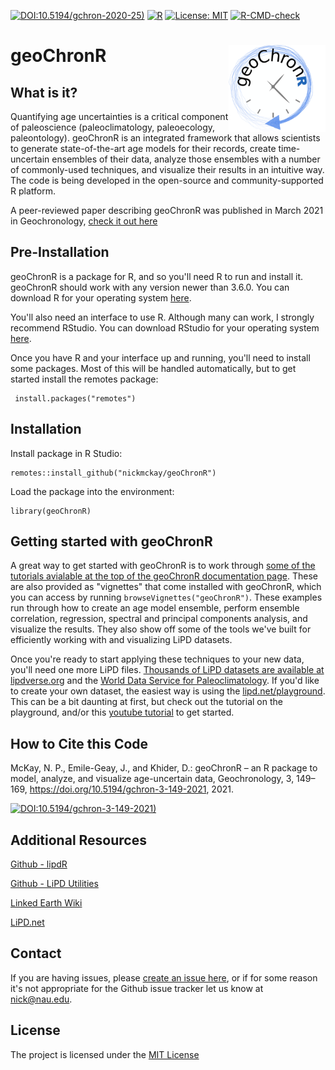 <!-- badges: start -->
[![DOI:10.5194/gchron-2020-25)](https://zenodo.org/badge/DOI/10.5194/gchron-2020-25.svg)](https://doi.org/10.5194/gchron-2020-25)
[![R](https://img.shields.io/badge/R-3.6.0-blue.svg)]()
[![License: MIT](https://img.shields.io/badge/License-MIT-yellow.svg)](https://opensource.org/licenses/MIT)
[![R-CMD-check](https://github.com/nickmckay/GeoChronR/actions/workflows/R-CMD-check.yaml/badge.svg)](https://github.com/nickmckay/GeoChronR/actions/workflows/R-CMD-check.yaml)
<!-- badges: end -->
# geoChronR <img src='man/figures/logo.png' align="right" height="139" />

## What is it?

Quantifying age uncertainties is a critical component of paleoscience (paleoclimatology, paleoecology, paleontology). geoChronR is an integrated framework that allows scientists to generate state-of-the-art age models for their records, create time-uncertain ensembles of their data, analyze those ensembles with a number of commonly-used techniques, and visualize their results in an intuitive way. The code is being developed in the open-source and community-supported R platform. 

A peer-reviewed paper describing geoChronR was published in March 2021 in Geochronology, [check it out here](https://doi.org/10.5194/gchron-3-149-2021)


## Pre-Installation

geoChronR is a package for R, and so you'll need R to run and install it. geoChronR should work with any version newer than 3.6.0. You can download R for your operating system [here](https://www.r-project.org/).

You'll also need an interface to use R. Although many can work, I strongly recommend RStudio. You can download RStudio for your operating system [here](https://rstudio.com/).

Once you have R and your interface up and running, you'll need to install some packages. Most of this will be handled automatically, but to get started install the remotes package: 

```
 install.packages("remotes")
```

## Installation

Install package in R Studio:

```
remotes::install_github("nickmckay/geoChronR")
```

Load the package into the environment:

```
library(geoChronR)
```

## Getting started with geoChronR

A great way to get started with geoChronR is to work through [some of the tutorials avialable at the top of the geoChronR documentation page](http://nickmckay.github.io/GeoChronR). These are also provided as "vignettes" that come installed with geoChronR, which you can access by running `browseVignettes("geoChronR")`. These examples run through how to create an age model ensemble, perform ensemble correlation, regression, spectral and principal components analysis, and visualize the results. They also show off some of the tools we've built for efficiently working with and visualizing LiPD datasets. 

Once you're ready to start applying these techniques to your new data, you'll need one more LiPD files. [Thousands of LiPD datasets are available at lipdverse.org](http://lipdverse.org) and the [World Data Service for Paleoclimatology](https://www.ncdc.noaa.gov/data-access/paleoclimatology-data). If you'd like to create your own dataset, the easiest way is using the [lipd.net/playground](http://lipd.net/playground). This can be a bit daunting at first, but check out the tutorial on the playground, and/or this [youtube tutorial](https://youtu.be/rHZ1oZXmF84) to get started.

## How to Cite this Code

McKay, N. P., Emile-Geay, J., and Khider, D.: geoChronR – an R package to model, analyze, and visualize age-uncertain data, Geochronology, 3, 149–169, https://doi.org/10.5194/gchron-3-149-2021, 2021.

[![DOI:10.5194/gchron-3-149-2021)](https://zenodo.org/badge/DOI/10.5194/gchron-3-149-2021.svg)](https://doi.org/10.5194/gchron-3-149-2021)

## Additional Resources 

[Github - lipdR](https://github.com/nickmckay/lipdR) 

[Github - LiPD Utilities](https://github.com/nickmckay/LiPD-utilities)

[Linked Earth Wiki](http://wiki.linked.earth/Main_Page)

[LiPD.net](http://www.lipd.net)


## Contact

If you are having issues, please [create an issue here](https://github.com/nickmckay/GeoChronR/issues), or if for some reason it's not appropriate for the Github issue tracker let us know at [nick@nau.edu](mailto:nick@nau.edu).

## License

The project is licensed under the [MIT License](https://github.com/nickmckay/GeoChronR/blob/master/LICENSE)

